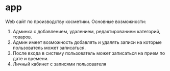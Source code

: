 # app

Web сайт по производству косметики. 
Основные возможности:
1. Админка с добавлением, удалением, редактированием категорий, товаров.
2. Админ имеет возможность добавлять и удалять записи на которые пользователь может записаться.
3. После входа в систему пользователь может записаться на прием по дате и времени.
4. Личный кабинет с записями пользователя


